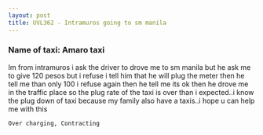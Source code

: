 ```yaml
---
layout: post
title: UVL362 - Intramuros going to sm manila
---
```


### Name of taxi: Amaro taxi

Im from intramuros i ask the driver to drove me to sm manila but he ask me to give 120 pesos but i refuse i tell him that he will plug the meter then he tell me than only 100 i refuse again then he tell me its ok then he drove me in the traffic place so the plug rate of the taxi is over than i expected..i know the plug down of taxi because my family also have a taxis..i hope u can help me with this

```Over charging, Contracting```
